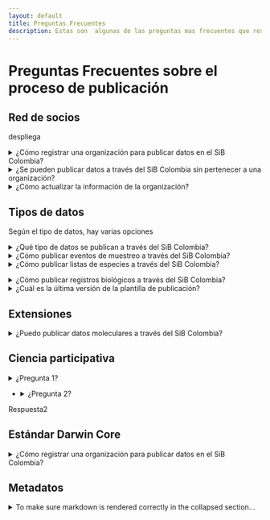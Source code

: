 ```yaml
---
layout: default
title: Preguntas Frecuentes
description: Estas son  algunas de las preguntas mas frecuentes que respondemos desde el SiB Colombia. 
---
```


# Preguntas Frecuentes sobre el proceso de publicación

## Red de socios
despliega

<details>
  <summary markdown="span">¿Cómo registrar  una organización para publicar datos en el SiB Colombia?</summary>
    
Para registrar su organización en el SiB Colombia y comenzar un proceso de publicación diligencie el siguiente [formulario](https://sibcolombia.net/registrate-como-publicador/) . La información registrada aquí nos permitirá contar con información básica sobre su organización y el tipo de datos a publicar. Una vez validemos la información consignada, enviaremos las credenciales para ingresar a la plataforma de publicación. Si tiene dudas sobre el proceso comuníquese directamente a sib@humboldt.org.co.
</details>

<details>
  <summary markdown="span">¿Se pueden publicar datos a través del SiB Colombia sin pertenecer a una organización?</summary>
    
El SiB Colombia es una red de organizaciones, si desea publicar datos sobre biodiversidad y no pertenece a una organización, puede contactar un grupo de investigación en una universidad, red o asociación de especialistas, para que respalden su publicación como organización. También puede hacer uso de plataformas de ciencia ciudadana como [eBird](https://play.google.com/store/apps/details?id=edu.cornell.birds.ebird&hl=es_419) o [iNaturalist](https://play.google.com/store/apps/details?id=org.inaturalist.android&hl=es_419), los datos que se publican a través de estas plataformas eventualmente serán visibles en el [SiB Colombia](https://sibcolombia.net/) y [GBIF](https://www.gbif.org/). 
</details>

<details> 
  <summary markdown="span">¿Cómo actualizar la información de la organización?</summary>
    
Envíe un correo a sib@humboldt.org.co indicando la intención de actualizar la información de la organización e indicando los campos que desea actualizar.
</details>

## Tipos de datos

Según el tipo de datos, hay varias opciones

<details>
<summary markdown="span">¿Qué tipo de datos se publican a través del SiB Colombia?</summary>

Conoce más sobre los tipos de datos que se pueden publicar a través del SiB Colombia en el siguiente [enlace](https://sibcolombia.net/tipos-de-datos/).

</details>

<details>
  <summary markdown="span">¿Cómo publicar eventos de muestreo a través del SiB Colombia?</summary>
    
Conoce el modelo, procesos, herramientas y mejores prácticas para publicar datos e información a través del SiB Colombia, los cuales puedes consultar en la [Guía para la publicación de datos e información](https://sibcolombia.net/guia-de-publicacion/). Encuentra información adicional sobre la publicación de los eventos de muestreo en el siguiente [enlace](https://sites.google.com/humboldt.org.co/wikisib/publicar/eventos-de-muestreo?authuser=0).

</details>

<details>
  <summary markdown="span">¿Cómo publicar listas de especies  a través del SiB Colombia?</summary>
    
Conoce el modelo, procesos, herramientas y mejores prácticas para publicar datos e información a través del SiB Colombia, los cuales puedes consultar en la [Guía para la publicación de datos e información](https://sibcolombia.net/guia-de-publicacion/). Encuentra información adicional sobre la publicación de listas de especie en el siguiente [enlace](https://sites.google.com/humboldt.org.co/wikisib/publicar/listas-de-especies?authuser=0). 
    </details>
<details>
  <summary markdown="span">¿Cómo publicar registros biológicos a través del SiB Colombia?</summary>
    
Conoce el modelo, procesos, herramientas y mejores prácticas para publicar datos e información a través del SiB Colombia, los cuales puedes consultar en la [Guía para la publicación de datos e información](https://sibcolombia.net/guia-de-publicacion/). En la guía conocerás las rutas para la publicación de los datos (Ruta A. Publicación de datos voluntaria y Ruta B. Publicación de datos por permiso de recolección). 
    
Para la publicación de registros biológicos debes tener en cuenta lo siguiente que pueden corresponder a observaciones o registros asociados a colecciones biológicas.  
    
- Son  **observaciones** si los datos corresponden a avistamientos directos de especímenes o  colectas temporales donde el individuo se libera en el mismo lugar que se encontró, y adicionalmente el registro no es soportado por un espécimen preservado. En ocasiones la observación es soportada con una fotografía, un sonido u otro soporte digital. Para publicar información de observaciones diríjase al siguiente [enlace](https://sites.google.com/humboldt.org.co/wikisib/publicar/observaciones?authuser=0).
- Son **colecciones** si los datos corresponden  a registros que tienen un voucher o soporte de referencia físico que es evidencia de la captura in situ (en su hábitat natural) del ejemplar biológico, como los especímenes que  se encuentran preservados en colecciones biológicas o museos de historia natural. Para publicar información de Colecciones diríjase al siguiente [enlace](https://sites.google.com/humboldt.org.co/wikisib/publicar/colecciones?authuser=0). 

</details>
<details>
  <summary markdown="span">¿Cuál es la última versión de la plantilla de publicación?</summary>
    
La última versión de las plantillas  de publicación para registros biológicos, listas y eventos de muestreo, se encuentra disponibles en el siguiente [enlace](https://sites.google.com/humboldt.org.co/wikisib/publicar/plantillas/historial-de-versiones-plantilla-registros-biol%C3%B3gicos#h.p_UVTgawAWfuCH), donde también puede revisar las versiones anteriores de cada plantilla.
    </details>
    
## Extensiones

<details> <summary markdown="span">¿Puedo publicar datos moleculares a través del SiB Colombia?</summary>
    
Puede publicar datos basados en secuencias a través del SiB Colombia, ya sea como registros biológicos, listas de especies o eventos de muestreo.

En primer lugar debe determinar el tipo de publicación para sus datos moleculares :

- Si sus datos contienen evidencia de organismos identificados (por taxones) en un momento y lugar determinados, puede elegir un evento de muestreo o un conjunto de datos de ocurrencia.

- Si sus datos contienen un inventario de evidencia de organismos identificados (por taxones) en un contexto dado (por ejemplo, geográfico o temático), puede elegir un conjunto de datos de lista de especies.

Tenga en cuenta que para relacionar los datos con las secuencias en sí, debe compartir el enlace a la secuencia en Genbank u otra base de datos de secuencia de nucleótidos relevante, para esto puede usar el elemento Darwin Core [associatedSequences](https://dwc.tdwg.org/terms/#dwc:associatedSequences) o a través de la extensión de Amplificación [GGBN](http://rs.gbif.org/extension/ggbn/amplification.xml).
    </details>
    
## Ciencia participativa

<details>
  <summary markdown="span">¿Pregunta 1?</summary>
Prueba de html5
 <a href="https://sibcolombia.net/registrate-como-publicador/">
formulario</a>  funciona, <b>pero duncionara más</b>?
Necesito *probar* si sirven las otras
- fgfgfg
- dffdf
dsdsf
  
1 fdfdfg
2 sdfdsfsdf
 
ente
    </details>
- <details>
  <summary markdown="span">¿Pregunta 2?</summary>
Respuesta2
</details>

## Estándar Darwin Core

<details>
  <summary markdown="span">¿Cómo registrar  una organización para publicar datos en el SiB Colombia?</summary>
    
Para registrar su organización en el SiB Colombia y comenzar un proceso de publicación diligencie el siguiente [formulario](https://sibcolombia.net/registrate-como-publicador/) . La información registrada aquí nos permitirá contar con información básica sobre su organización y el tipo de datos a publicar. Una vez validemos la información consignada, enviaremos las credenciales para ingresar a la plataforma de publicación. Si tiene dudas sobre el proceso comuníquese directamente a sib@humboldt.org.co.
</details>

## Metadatos

<details>
<summary>To make sure markdown is rendered correctly in the collapsed section...</summary>

 1. Put an **empty line** after the `<summary>` block.
 2. *Insert your markdown syntax*
 3. Put an **empty line** before the `</details>` tag
<a href="https://sibcolombia.net/registrate-como-publicador/">
formulario</a>

</details>
